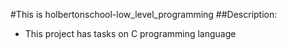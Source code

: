 #This is holbertonschool-low_level_programming
##Description:
- This project has tasks on C programming language
